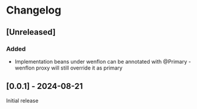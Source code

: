 # Changelog

## [Unreleased]
### Added
- Implementation beans under wenflon can be annotated with @Primary - wenflon proxy will still override it as primary

## [0.0.1] - 2024-08-21
Initial release